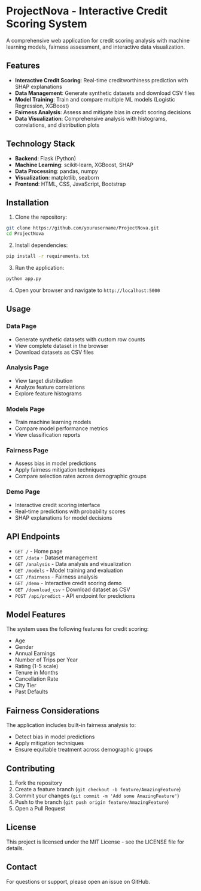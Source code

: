 # ProjectNova - Interactive Credit Scoring System

A comprehensive web application for credit scoring analysis with machine learning models, fairness assessment, and interactive data visualization.

## Features

- **Interactive Credit Scoring**: Real-time creditworthiness prediction with SHAP explanations
- **Data Management**: Generate synthetic datasets and download CSV files
- **Model Training**: Train and compare multiple ML models (Logistic Regression, XGBoost)
- **Fairness Analysis**: Assess and mitigate bias in credit scoring decisions
- **Data Visualization**: Comprehensive analysis with histograms, correlations, and distribution plots

## Technology Stack

- **Backend**: Flask (Python)
- **Machine Learning**: scikit-learn, XGBoost, SHAP
- **Data Processing**: pandas, numpy
- **Visualization**: matplotlib, seaborn
- **Frontend**: HTML, CSS, JavaScript, Bootstrap

## Installation

1. Clone the repository:
```bash
git clone https://github.com/yourusername/ProjectNova.git
cd ProjectNova
```

2. Install dependencies:
```bash
pip install -r requirements.txt
```

3. Run the application:
```bash
python app.py
```

4. Open your browser and navigate to `http://localhost:5000`

## Usage

### Data Page
- Generate synthetic datasets with custom row counts
- View complete dataset in the browser
- Download datasets as CSV files

### Analysis Page
- View target distribution
- Analyze feature correlations
- Explore feature histograms

### Models Page
- Train machine learning models
- Compare model performance metrics
- View classification reports

### Fairness Page
- Assess bias in model predictions
- Apply fairness mitigation techniques
- Compare selection rates across demographic groups

### Demo Page
- Interactive credit scoring interface
- Real-time predictions with probability scores
- SHAP explanations for model decisions

## API Endpoints

- `GET /` - Home page
- `GET /data` - Dataset management
- `GET /analysis` - Data analysis and visualization
- `GET /models` - Model training and evaluation
- `GET /fairness` - Fairness analysis
- `GET /demo` - Interactive credit scoring demo
- `GET /download_csv` - Download dataset as CSV
- `POST /api/predict` - API endpoint for predictions

## Model Features

The system uses the following features for credit scoring:
- Age
- Gender
- Annual Earnings
- Number of Trips per Year
- Rating (1-5 scale)
- Tenure in Months
- Cancellation Rate
- City Tier
- Past Defaults

## Fairness Considerations

The application includes built-in fairness analysis to:
- Detect bias in model predictions
- Apply mitigation techniques
- Ensure equitable treatment across demographic groups

## Contributing

1. Fork the repository
2. Create a feature branch (`git checkout -b feature/AmazingFeature`)
3. Commit your changes (`git commit -m 'Add some AmazingFeature'`)
4. Push to the branch (`git push origin feature/AmazingFeature`)
5. Open a Pull Request

## License

This project is licensed under the MIT License - see the LICENSE file for details.

## Contact

For questions or support, please open an issue on GitHub.
